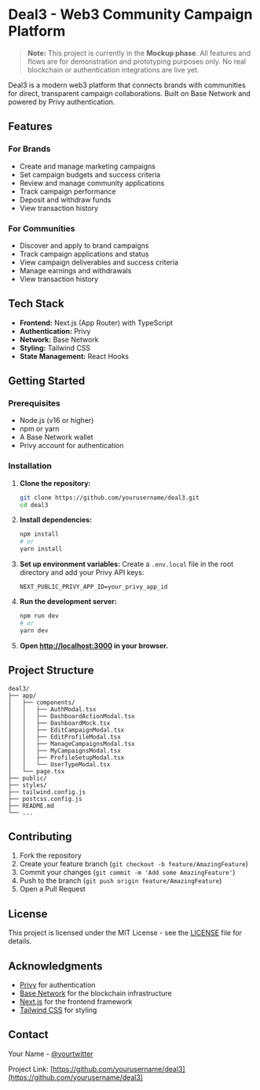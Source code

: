 # Deal3 - Web3 Community Campaign Platform

> **Note:** This project is currently in the **Mockup phase**. All features and flows are for demonstration and prototyping purposes only. No real blockchain or authentication integrations are live yet.

Deal3 is a modern web3 platform that connects brands with communities for direct, transparent campaign collaborations. Built on Base Network and powered by Privy authentication.

## Features

### For Brands
- Create and manage marketing campaigns
- Set campaign budgets and success criteria
- Review and manage community applications
- Track campaign performance
- Deposit and withdraw funds
- View transaction history

### For Communities
- Discover and apply to brand campaigns
- Track campaign applications and status
- View campaign deliverables and success criteria
- Manage earnings and withdrawals
- View transaction history

## Tech Stack

- **Frontend:** Next.js (App Router) with TypeScript
- **Authentication:** Privy
- **Network:** Base Network
- **Styling:** Tailwind CSS
- **State Management:** React Hooks

## Getting Started

### Prerequisites

- Node.js (v16 or higher)
- npm or yarn
- A Base Network wallet
- Privy account for authentication

### Installation

1. **Clone the repository:**
   ```bash
   git clone https://github.com/yourusername/deal3.git
   cd deal3
   ```

2. **Install dependencies:**
   ```bash
   npm install
   # or
   yarn install
   ```

3. **Set up environment variables:**
   Create a `.env.local` file in the root directory and add your Privy API keys:
   ```
   NEXT_PUBLIC_PRIVY_APP_ID=your_privy_app_id
   ```

4. **Run the development server:**
   ```bash
   npm run dev
   # or
   yarn dev
   ```

5. **Open [http://localhost:3000](http://localhost:3000) in your browser.**

## Project Structure

```
deal3/
├── app/
│   ├── components/
│   │   ├── AuthModal.tsx
│   │   ├── DashboardActionModal.tsx
│   │   ├── DashboardMock.tsx
│   │   ├── EditCampaignModal.tsx
│   │   ├── EditProfileModal.tsx
│   │   ├── ManageCampaignsModal.tsx
│   │   ├── MyCampaignsModal.tsx
│   │   ├── ProfileSetupModal.tsx
│   │   └── UserTypeModal.tsx
│   └── page.tsx
├── public/
├── styles/
├── tailwind.config.js
├── postcss.config.js
├── README.md
└── ...
```

## Contributing

1. Fork the repository
2. Create your feature branch (`git checkout -b feature/AmazingFeature`)
3. Commit your changes (`git commit -m 'Add some AmazingFeature'`)
4. Push to the branch (`git push origin feature/AmazingFeature`)
5. Open a Pull Request

## License

This project is licensed under the MIT License - see the [LICENSE](LICENSE) file for details.

## Acknowledgments

- [Privy](https://privy.io/) for authentication
- [Base Network](https://base.org/) for the blockchain infrastructure
- [Next.js](https://nextjs.org/) for the frontend framework
- [Tailwind CSS](https://tailwindcss.com/) for styling

## Contact

Your Name - [@yourtwitter](https://twitter.com/yourtwitter)

Project Link: [https://github.com/yourusername/deal3](https://github.com/yourusername/deal3) 